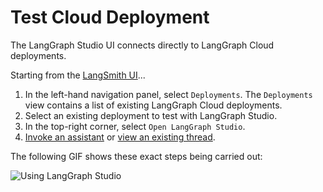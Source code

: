 # Test Cloud Deployment

The LangGraph Studio UI connects directly to LangGraph Cloud deployments.

Starting from the <a href="https://smith.langchain.com/" target="_blank">LangSmith UI</a>...

1. In the left-hand navigation panel, select `Deployments`. The `Deployments` view contains a list of existing LangGraph Cloud deployments.
1. Select an existing deployment to test with LangGraph Studio.
1. In the top-right corner, select `Open LangGraph Studio`.
1. [Invoke an assistant](./invoke_studio.md) or [view an existing thread](./threads_studio.md).

The following GIF shows these exact steps being carried out:

![Using LangGraph Studio](./img/studio_usage.gif)